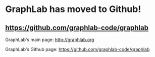 # GraphLab has moved to Github! #
## https://github.com/graphlab-code/graphlab ##


GraphLab's main page: http://graphlab.org

GraphLab's Github page: https://github.com/graphlab-code/graphlab